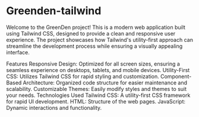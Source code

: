 # Greenden-tailwind
Welcome to the GreenDen project! This is a modern web application built using Tailwind CSS, designed to provide a clean and responsive user experience. The project showcases how Tailwind's utility-first approach can streamline the development process while ensuring a visually appealing interface.

Features
Responsive Design: Optimized for all screen sizes, ensuring a seamless experience on desktops, tablets, and mobile devices.
Utility-First CSS: Utilizes Tailwind CSS for rapid styling and customization.
Component-Based Architecture: Organized code structure for easier maintenance and scalability.
Customizable Themes: Easily modify styles and themes to suit your needs.
Technologies Used
Tailwind CSS: A utility-first CSS framework for rapid UI development.
HTML: Structure of the web pages.
JavaScript: Dynamic interactions and functionality.
